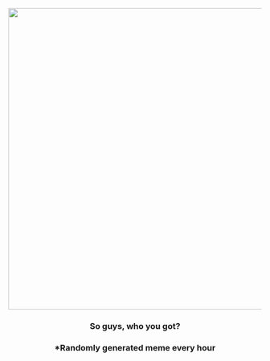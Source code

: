 <p align="center">
        <img src="https://i.redd.it/tp3ij3w9jv2a1.jpg" width="600" height="600">
        </p>
        <h3 align="center">So guys, who you got?</h3>
        <h3 align="center">*Randomly generated meme every hour</h3>
    